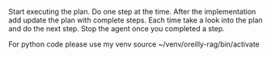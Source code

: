 Start executing the plan. Do one step at the time. After the implementation add update the plan with complete steps. 
Each time take a look into the plan and do the next step.
Stop the agent once you completed a step.

For python code please use my venv source ~/venv/oreilly-rag/bin/activate
